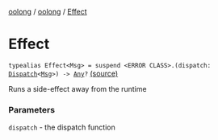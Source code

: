 [oolong](../index.md) / [oolong](index.md) / [Effect](./-effect.md)

# Effect

`typealias Effect<Msg> = suspend <ERROR CLASS>.(dispatch: `[`Dispatch`](-dispatch.md)`<`[`Msg`](-effect.md#Msg)`>) -> `[`Any`](https://kotlinlang.org/api/latest/jvm/stdlib/kotlin/-any/index.html)`?` [(source)](https://github.com/oolong-kt/oolong/tree/master/oolong/src/commonMain/kotlin/oolong/types.kt#L17)

Runs a side-effect away from the runtime

### Parameters

`dispatch` - the dispatch function